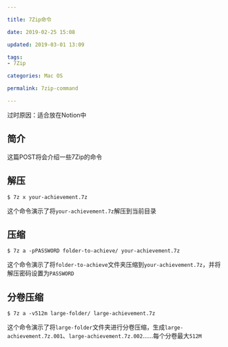 ```yaml
---

title: 7Zip命令

date: 2019-02-25 15:08

updated: 2019-03-01 13:09

tags:
- 7Zip

categories: Mac OS

permalink: 7zip-command

---
```


过时原因：适合放在Notion中

## 简介

这篇POST将会介绍一些7Zip的命令



## 解压

~~~shell
$ 7z x your-achievement.7z
~~~

这个命令演示了将`your-achievement.7z`解压到当前目录



## 压缩

~~~shell
$ 7z a -pPASSWORD folder-to-achieve/ your-achievement.7z   
~~~

这个命令演示了将`folder-to-achieve`文件夹压缩到`your-achievement.7z`，并将解压密码设置为`PASSWORD`



## 分卷压缩

~~~shell
$ 7z a -v512m large-folder/ large-achievement.7z
~~~

这个命令演示了将`large-folder`文件夹进行分卷压缩，生成`large-achievement.7z.001`、`large-achievement.7z.002`……每个分卷最大`512M`
